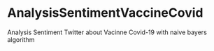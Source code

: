 # AnalysisSentimentVaccineCovid
Analysis Sentiment Twitter about Vacinne Covid-19 with naive bayers algorithm
